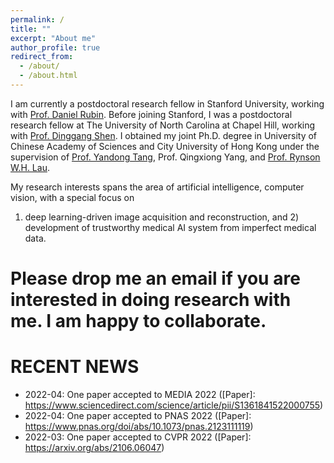 ```yaml
---
permalink: /
title: ""
excerpt: "About me"
author_profile: true
redirect_from: 
  - /about/
  - /about.html
---
```


I am currently a postdoctoral research fellow in Stanford University, working with [Prof. Daniel Rubin](https://rubinlab.stanford.edu/). Before joining
Stanford, I was a postdoctoral research fellow at The University of North Carolina at Chapel Hill, working with [Prof.
Dinggang Shen](http://idea.bme.shanghaitech.edu.cn). I obtained my joint Ph.D. degree in University of Chinese Academy of Sciences and City University of Hong
Kong under the supervision of [Prof. Yandong Tang](http://vision.sia.cn/our%20team/YandongTang-homepage/vision-YandongTang%28English%29.html), Prof. Qingxiong Yang, and [Prof. Rynson W.H. Lau](https://www.cs.cityu.edu.hk/~rynson/). 

My research interests spans the area of artificial intelligence, computer vision, with a special focus on
1) deep learning-driven image acquisition and reconstruction, and 2) development of trustworthy medical AI system
from imperfect medical data.

Please drop me an email if you are interested in doing research with me. I am happy to collaborate.
======

RECENT NEWS
======
* 2022-04: One paper accepted to MEDIA 2022 ([Paper]: https://www.sciencedirect.com/science/article/pii/S1361841522000755)
* 2022-04: One paper accepted to PNAS 2022 ([Paper]: https://www.pnas.org/doi/abs/10.1073/pnas.2123111119)
* 2022-03: One paper accepted to CVPR 2022 ([Paper]: https://arxiv.org/abs/2106.06047)
